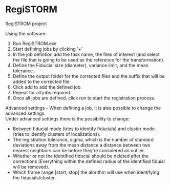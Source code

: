 # RegiSTORM
RegiSTROM project


Using the software: 
1. Run RegiSTROM.exe
2. Start defining jobs by clicking '+'
3. In the job defintion add the task name, the files of interest (and select the file that is going to be used as the reference for the transformation).
4. Define the Fiduicial size (diameter), variance limit, and the mean tolerance. 
5. Define the output folder for the corrected files and the suffix that will be added to the corrected file.
6. Click add to add the defined job.
7. Repeat for all jobs required. 
8. Once all jobs are defined, click run to start the registration process.

Advanced settings - When defining a job, it is also possible to change the advanced settings.  
Under advanced settings there is the possibility to change:
- Between fiducial mode (tries to identify fiducials) and cluster mode (tries to identify clusters of localizations). 
- The registration tolerance, sigma, which is the number of standard deviations away from the mean distance a distance between two nearest neighbors can be before they're considered an outlier. 
- Whether or not the identified fiducial should be deleted after the corrections (Everything within the defined radius of the identified fiduial will be removed).
- Which frame range [start, stop] the alorithm will use when identifying the fiducials/cluster.

